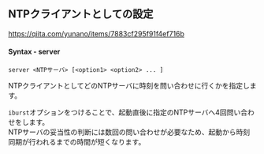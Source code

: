 ## NTPクライアントとしての設定
https://qiita.com/yunano/items/7883cf295f91f4ef716b
#### Syntax - server
```
server <NTPサーバ> [<option1> <option2> ... ]
```
NTPクライアントとしてどのNTPサーバに時刻を問い合わせに行くかを指定します。  
  
`iburst`オプションをつけることで、起動直後に指定のNTPサーバへ4回問い合わせをします。  
NTPサーバの妥当性の判断には数回の問い合わせが必要なため、起動から時刻同期が行われるまでの時間が短くなります。

